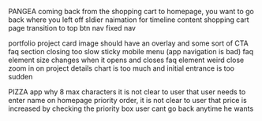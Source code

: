 PANGEA
coming back from the shopping cart to homepage, you want to go back where you left off
sldier naimation for timeline content
shopping cart page transition
to top btn nav
fixed nav

portfolio
project card image should have an overlay and some sort of CTA
faq section closing too slow
sticky mobile menu (app navigation is bad)
faq element size changes when it opens and closes
faq element weird close
zoom in on project details chart is too much and initial entrance is too sudden

PIZZA app
why 8 max characters
it is not clear to user that user needs to enter name on homepage
priority order, it is not clear to user that price is increased by checking the priority box
user cant go back anytime he wants
